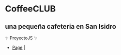 #  CoffeeCLUB
##  una pequeña cafeteria en San Isidro

✨ ProyectoJS ✨

-  [Page]( https://xocignacio.github.io/proyectoJs/  )  | 
